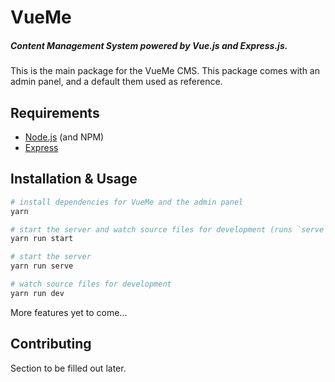 # VueMe

##### Content Management System powered by Vue.js and Express.js.

This is the main package for the VueMe CMS. This package comes with an admin panel, and a default them used as reference.

## Requirements

* [Node.js](https://nodejs.org/en/) (and NPM)
* [Express](https://expressjs.com)

## Installation & Usage

```bash
# install dependencies for VueMe and the admin panel
yarn

# start the server and watch source files for development (runs `serve` and `dev`)
yarn run start

# start the server
yarn run serve

# watch source files for development
yarn run dev
```

More features yet to come...

## Contributing

Section to be filled out later.